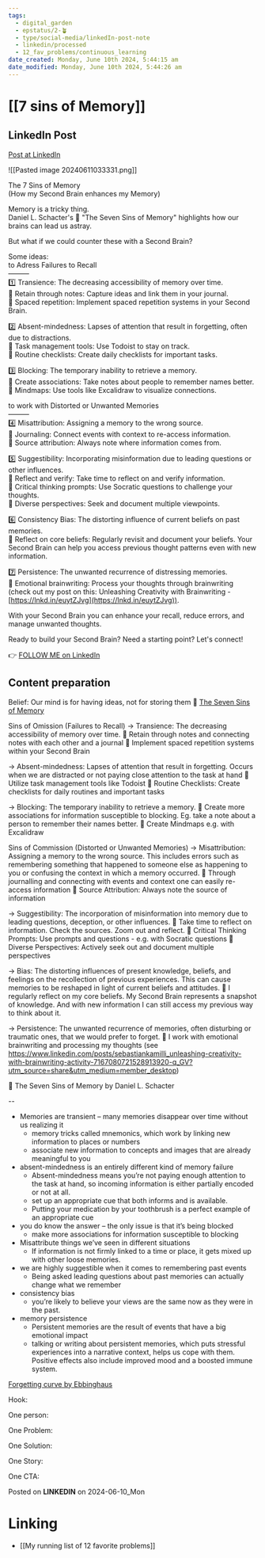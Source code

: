 ```yaml
---
tags:
  - digital_garden
  - epstatus/2-🪴
  - type/social-media/linkedIn-post-note
  - linkedin/processed
  - 12_fav_problems/continuous_learning
date_created: Monday, June 10th 2024, 5:44:15 am
date_modified: Monday, June 10th 2024, 5:44:26 am
---
```

# [[7 sins of Memory]]
## LinkedIn Post
[Post at LinkedIn](https://www.linkedin.com/posts/sebastiankamilli_the-7-sins-of-memory-how-my-second-brain-activity-7205826084267831297-S6pT?utm_source=share&utm_medium=member_desktop)

![[Pasted image 20240611033331.png]]

The 7 Sins of Memory  
(How my Second Brain enhances my Memory)  
  
Memory is a tricky thing.  
Daniel L. Schacter's 📖 "The Seven Sins of Memory" highlights how our brains can lead us astray.  
  
But what if we could counter these with a Second Brain?  
  
  
Some ideas:  
to Adress Failures to Recall  
———  
1️⃣ Transience: The decreasing accessibility of memory over time.  
🧠 Retain through notes: Capture ideas and link them in your journal.  
🧠 Spaced repetition: Implement spaced repetition systems in your Second Brain.  
  
2️⃣ Absent-mindedness: Lapses of attention that result in forgetting, often due to distractions.  
🧠 Task management tools: Use Todoist to stay on track.  
🧠 Routine checklists: Create daily checklists for important tasks.  
  
3️⃣ Blocking: The temporary inability to retrieve a memory.  
🧠 Create associations: Take notes about people to remember names better.  
🧠 Mindmaps: Use tools like Excalidraw to visualize connections.  
  
to work with Distorted or Unwanted Memories  
———  
4️⃣ Misattribution: Assigning a memory to the wrong source.  
🧠 Journaling: Connect events with context to re-access information.  
🧠 Source attribution: Always note where information comes from.  
  
5️⃣ Suggestibility: Incorporating misinformation due to leading questions or other influences.  
🧠 Reflect and verify: Take time to reflect on and verify information.  
🧠 Critical thinking prompts: Use Socratic questions to challenge your thoughts.  
🧠 Diverse perspectives: Seek and document multiple viewpoints.  
  
6️⃣ Consistency Bias: The distorting influence of current beliefs on past memories.  
🧠 Reflect on core beliefs: Regularly revisit and document your beliefs. Your Second Brain can help you access previous thought patterns even with new information.  
  
7️⃣ Persistence: The unwanted recurrence of distressing memories.  
🧠 Emotional brainwriting: Process your thoughts through brainwriting  
(check out my post on this: Unleashing Creativity with Brainwriting - [https://lnkd.in/euytZJvg](https://lnkd.in/euytZJvg)).  
  
With your Second Brain you can enhance your recall, reduce errors, and manage unwanted thoughts.  
  
Ready to build your Second Brain? Need a starting point? Let's connect!

👉 [FOLLOW ME on LinkedIn](https://www.linkedin.com/comm/mynetwork/discovery-see-all?usecase=PEOPLE_FOLLOWS&followMember=sebastiankamilli)

## Content preparation
Belief: Our mind is for having ideas, not for storing them
📖 [The Seven Sins of Memory](https://www.blinkist.com/en/nc/reader/the-seven-sins-of-memory-en)

Sins of Omission (Failures to Recall)
 → Transience: The decreasing accessibility of memory over time.
 🧠 Retain through notes and connecting notes with each other and a journal
 🧠 Implement spaced repetition systems within your Second Brain
 
 → Absent-mindedness: Lapses of attention that result in forgetting. Occurs when we are distracted or not paying close attention to the task at hand
 🧠 Utilize task management tools like Todoist
 🧠  Routine Checklists: Create checklists for daily routines and important tasks
 
 → Blocking: The temporary inability to retrieve a memory.
🧠 Create more associations for information susceptible to blocking. Eg. take a note about a person to remember their names better.
🧠 Create Mindmaps e.g. with Excalidraw

Sins of Commission (Distorted or Unwanted Memories)
 → Misattribution: Assigning a memory to the wrong source. This includes errors such as remembering something that happened to someone else as happening to you or confusing the context in which a memory occurred.
 🧠 Through journalling and connecting with events and context one can easily re-access information
🧠 Source Attribution: Always note the source of information

 → Suggestibility: The incorporation of misinformation into memory due to leading questions, deception, or other influences.
 🧠 Take time to reflect on information. Check the sources. Zoom out and reflect.
 🧠 Critical Thinking Prompts: Use prompts and questions - e.g. with Socratic questions
 🧠 Diverse Perspectives: Actively seek out and document multiple perspectives

 → Bias: The distorting influences of present knowledge, beliefs, and feelings on the recollection of previous experiences. This can cause memories to be reshaped in light of current beliefs and attitudes.
🧠 I regularly reflect on my core beliefs. My Second Brain represents a snapshot of knowledge. And with new information I can still access my previous way to think about it.

 → Persistence: The unwanted recurrence of memories, often disturbing or traumatic ones, that we would prefer to forget.
🧠 I work with emotional brainwriting and processing my thoughts (see https://www.linkedin.com/posts/sebastiankamilli_unleashing-creativity-with-brainwriting-activity-7167080721528913920-q_GV?utm_source=share&utm_medium=member_desktop)

📖 The Seven Sins of Memory by Daniel L. Schacter

--
+ Memories are transient – many memories disappear over time without us realizing it
	+ memory tricks called mnemonics, which work by linking new information to places or numbers
	+ associate new information to concepts and images that are already meaningful to you
+ absent-mindedness is an entirely different kind of memory failure
	+ Absent-mindedness means you’re not paying enough attention to the task at hand, so incoming information is either partially encoded or not at all.
	+ set up an appropriate cue that both informs and is available.
	+ Putting your medication by your toothbrush is a perfect example of an appropriate cue
+ you do know the answer – the only issue is that it’s being blocked
	+ make more associations for information susceptible to blocking
+ Misattribute things we’ve seen in different situations
	+ If information is not firmly linked to a time or place, it gets mixed up with other loose memories.
+ we are highly suggestible when it comes to remembering past events
	+ Being asked leading questions about past memories can actually change what we remember
+ consistency bias
	+ you’re likely to believe your views are the same now as they were in the past.
+ memory persistence
	+ Persistent memories are the result of events that have a big emotional impact
	+ talking or writing about persistent memories, which puts stressful experiences into a narrative context, helps us cope with them. Positive effects also include improved mood and a boosted immune system.

[Forgetting curve by Ebbinghaus](https://en.wikipedia.org/wiki/Forgetting_curve)

Hook:

One person:

One Problem: 

One Solution:

One Story:

One CTA:

Posted on **LINKEDIN** on 2024-06-10_Mon
# Linking
+ [[My running list of 12 favorite problems]]